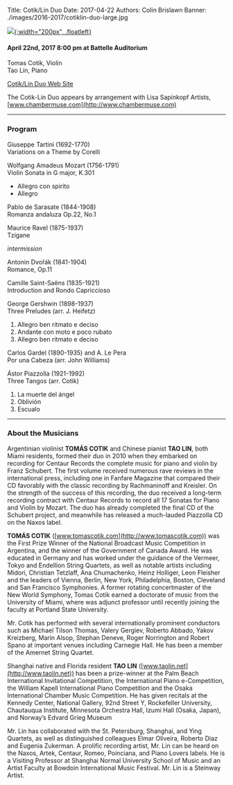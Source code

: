Title: Cotik/Lin Duo
Date: 2017-04-22
Authors: Colin Brislawn
Banner: ./images/2016-2017/cotiklin-duo-large.jpg

[![ ]({filename}/images/2016-2017/cotiklin-duo400.jpg){:width="200px", .floatleft}]({filename}./Cotik-Lin.md)

#### April 22nd, 2017 8:00 pm at Battelle Auditorium

Tomas Cotik, Violin <br>
Tao Lin, Piano


[Cotik/Lin Duo Web Site](http://www.tomascotik.com/ensambles/cotik-lin-duo-1)

The Cotik-Lin Duo appears by arrangement with Lisa Sapinkopf Artists, [www.chambermuse.com](http://www.chambermuse.com) 

---

### Program

Giuseppe Tartini (1692-1770) <br>
Variations on a Theme by Corelli 

Wolfgang Amadeus Mozart (1756-1791) <br>
Violin Sonata in G major, K.301 <br>
 - Allegro con spirito
 - Allegro

Pablo de Sarasate (1844-1908) <br>
Romanza andaluza Op.22, No.1

Maurice Ravel (1875-1937) <br>
Tzigane

_intermission_

Antonin Dvořák (1841-1904) <br>
Romance, Op.11

Camille Saint-Saëns (1835-1921) <br>
Introduction and Rondo Capriccioso

George Gershwin (1898-1937) <br>
Three Preludes (arr. J. Heifetz) <br>
1. Allegro ben ritmato e deciso
2. Andante con moto e poco rubato
3. Allegro ben ritmato e deciso

Carlos Gardel (1890-1935) and A. Le Pera <br>
Por una Cabeza (arr. John Williams)

Ástor Piazzolla (1921-1992) <br>
Three Tangos (arr. Cotik)
1. La muerte del ángel
2. Oblivión
3. Escualo

---

### About the Musicians

Argentinian violinist **TOMÁS COTIK** and Chinese pianist **TAO LIN**, both Miami residents, formed their duo in 2010 when they embarked on recording for Centaur Records the complete music for piano and violin by Franz Schubert. The first volume received numerous rave reviews in the international press, including one in Fanfare Magazine that compared their CD favorably with the classic recording by Rachmaninoff and Kreisler. On the strength of the success of this recording, the duo received a long-term recording contract with Centaur Records to record all 17 Sonatas for Piano and Violin by Mozart. The duo has already completed the final CD of the Schubert project, and meanwhile has released a much-lauded Piazzolla CD on the Naxos label.

**TOMÁS COTIK** ([www.tomascotik.com](http://www.tomascotik.com)) was the First Prize Winner of the National Broadcast Music Competition in Argentina, and the winner of the Government of Canada Award. He was educated in Germany and has worked under the guidance of the Vermeer, Tokyo and Endellion String Quartets, as well as notable artists including Midori, Christian Tetzlaff, Ana Chumachenko, Heinz Holliger, Leon Fleisher and the leaders of Vienna, Berlin, New York, Philadelphia, Boston, Cleveland and San Francisco Symphonies. A former rotating concertmaster of the New World Symphony, Tomas Cotik earned a doctorate of music from the University of Miami, where was adjunct professor until recently joining the faculty at Portland State University.

Mr. Cotik has performed with several internationally prominent conductors such as Michael Tilson Thomas, Valery Gergiev, Roberto Abbado, Yakov Kreizberg, Marin Alsop, Stephan Deneve, Roger Norrington and Robert Spano at important venues including Carnegie Hall. He has been a member of the Amernet String Quartet.

Shanghai native and Florida resident **TAO LIN** ([www.taolin.net](http://www.taolin.net)) has been a prize-winner at the Palm Beach International Invitational Competition, the International Piano e-Competition, the William Kapell International Piano Competition and the Osaka International Chamber Music Competition. He has given recitals at the Kennedy Center, National Gallery, 92nd Street Y, Rockefeller University, Chautauqua Institute, Minnesota Orchestra Hall, Izumi Hall (Osaka, Japan), and Norway’s Edvard Grieg Museum

Mr. Lin has collaborated with the St. Petersburg, Shanghai, and Ying Quartets, as well as distinguished colleagues Elmar Oliveira, Roberto Diaz and Eugenia Zukerman. A prolific recording artist, Mr. Lin can be heard on the Naxos, Artek, Centaur, Romeo, Poinciana, and Piano Lovers labels.  He is a Visiting Professor at Shanghai Normal University School of Music and an Artist Faculty at Bowdoin International Music Festival.  Mr. Lin is a Steinway Artist.
